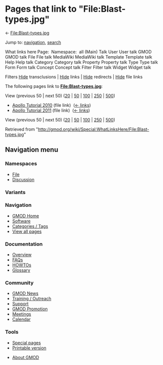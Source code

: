 <div id="mw-page-base" class="noprint">

</div>

<div id="mw-head-base" class="noprint">

</div>

<div id="content" class="mw-body" role="main">

<span id="top"></span>

<div id="mw-js-message" style="display:none;">

</div>



# <span dir="auto">Pages that link to "File:Blast-types.jpg"</span>

<div id="bodyContent">

<div id="contentSub">

←
[File:Blast-types.jpg](/wiki/File:Blast-types.jpg "File:Blast-types.jpg")

</div>

<div id="jump-to-nav" class="mw-jump">

Jump to: [navigation](#mw-navigation), [search](#p-search)

</div>

<div id="mw-content-text">

What links here Page:  Namespace:  all (Main) Talk User User talk GMOD
GMOD talk File File talk MediaWiki MediaWiki talk Template Template talk
Help Help talk Category Category talk Property Property talk Type Type
talk Form Form talk Concept Concept talk Filter Filter talk Widget
Widget talk

Filters
[Hide](/mediawiki/index.php?title=Special:WhatLinksHere/File:Blast-types.jpg&hidetrans=1 "Special:WhatLinksHere/File:Blast-types.jpg")
transclusions \|
[Hide](/mediawiki/index.php?title=Special:WhatLinksHere/File:Blast-types.jpg&hidelinks=1 "Special:WhatLinksHere/File:Blast-types.jpg")
links \|
[Hide](/mediawiki/index.php?title=Special:WhatLinksHere/File:Blast-types.jpg&hideredirs=1 "Special:WhatLinksHere/File:Blast-types.jpg")
redirects \|
[Hide](/mediawiki/index.php?title=Special:WhatLinksHere/File:Blast-types.jpg&hideimages=1 "Special:WhatLinksHere/File:Blast-types.jpg")
file links

The following pages link to
**[File:Blast-types.jpg](/wiki/File:Blast-types.jpg "File:Blast-types.jpg")**:

View (previous 50 \| next 50)
([20](/mediawiki/index.php?title=Special:WhatLinksHere/File:Blast-types.jpg&limit=20 "Special:WhatLinksHere/File:Blast-types.jpg")
\|
[50](/mediawiki/index.php?title=Special:WhatLinksHere/File:Blast-types.jpg&limit=50 "Special:WhatLinksHere/File:Blast-types.jpg")
\|
[100](/mediawiki/index.php?title=Special:WhatLinksHere/File:Blast-types.jpg&limit=100 "Special:WhatLinksHere/File:Blast-types.jpg")
\|
[250](/mediawiki/index.php?title=Special:WhatLinksHere/File:Blast-types.jpg&limit=250 "Special:WhatLinksHere/File:Blast-types.jpg")
\|
[500](/mediawiki/index.php?title=Special:WhatLinksHere/File:Blast-types.jpg&limit=500 "Special:WhatLinksHere/File:Blast-types.jpg"))

- [Apollo Tutorial
  2010](/wiki/Apollo_Tutorial_2010 "Apollo Tutorial 2010") (file link) ‎
  <span class="mw-whatlinkshere-tools">([←
  links](/mediawiki/index.php?title=Special:WhatLinksHere&target=Apollo+Tutorial+2010 "Special:WhatLinksHere"))</span>
- [Apollo Tutorial
  2011](/wiki/Apollo_Tutorial_2011 "Apollo Tutorial 2011") (file link) ‎
  <span class="mw-whatlinkshere-tools">([←
  links](/mediawiki/index.php?title=Special:WhatLinksHere&target=Apollo+Tutorial+2011 "Special:WhatLinksHere"))</span>

View (previous 50 \| next 50)
([20](/mediawiki/index.php?title=Special:WhatLinksHere/File:Blast-types.jpg&limit=20 "Special:WhatLinksHere/File:Blast-types.jpg")
\|
[50](/mediawiki/index.php?title=Special:WhatLinksHere/File:Blast-types.jpg&limit=50 "Special:WhatLinksHere/File:Blast-types.jpg")
\|
[100](/mediawiki/index.php?title=Special:WhatLinksHere/File:Blast-types.jpg&limit=100 "Special:WhatLinksHere/File:Blast-types.jpg")
\|
[250](/mediawiki/index.php?title=Special:WhatLinksHere/File:Blast-types.jpg&limit=250 "Special:WhatLinksHere/File:Blast-types.jpg")
\|
[500](/mediawiki/index.php?title=Special:WhatLinksHere/File:Blast-types.jpg&limit=500 "Special:WhatLinksHere/File:Blast-types.jpg"))

</div>

<div class="printfooter">

Retrieved from
"<http://gmod.org/wiki/Special:WhatLinksHere/File:Blast-types.jpg>"

</div>

<div id="catlinks" class="catlinks catlinks-allhidden">

</div>

<div class="visualClear">

</div>

</div>

</div>

<div id="mw-navigation">

## Navigation menu

<div id="mw-head">



<div id="left-navigation">

<div id="p-namespaces" class="vectorTabs" role="navigation"
aria-labelledby="p-namespaces-label">

### Namespaces

- <span id="ca-nstab-image"><a href="/wiki/File:Blast-types.jpg" accesskey="c"
  title="View the file page [c]">File</a></span>
- <span id="ca-talk"><a
  href="/mediawiki/index.php?title=File_talk:Blast-types.jpg&amp;action=edit&amp;redlink=1"
  accesskey="t"
  title="Discussion about the content page [t]">Discussion</a></span>

</div>

<div id="p-variants" class="vectorMenu emptyPortlet" role="navigation"
aria-labelledby="p-variants-label">

### 

### Variants[](#)

<div class="menu">

</div>

</div>

</div>

<div id="right-navigation">





</div>



</div>

</div>

</div>

<div id="mw-panel">

<div id="p-logo" role="banner">

<a href="/wiki/Main_Page"
style="background-image: url(http://gmod.org/images/GMOD-cogs.png);"
title="Visit the main page"></a>

</div>

<div id="p-Navigation" class="portal" role="navigation"
aria-labelledby="p-Navigation-label">

### Navigation

<div class="body">

- <span id="n-GMOD-Home">[GMOD Home](/wiki/Main_Page)</span>
- <span id="n-Software">[Software](/wiki/GMOD_Components)</span>
- <span id="n-Categories-.2F-Tags">[Categories /
  Tags](/wiki/Categories)</span>
- <span id="n-View-all-pages">[View all
  pages](/wiki/Special:AllPages)</span>

</div>

</div>

<div id="p-Documentation" class="portal" role="navigation"
aria-labelledby="p-Documentation-label">

### Documentation

<div class="body">

- <span id="n-Overview">[Overview](/wiki/Overview)</span>
- <span id="n-FAQs">[FAQs](/wiki/Category:FAQ)</span>
- <span id="n-HOWTOs">[HOWTOs](/wiki/Category:HOWTO)</span>
- <span id="n-Glossary">[Glossary](/wiki/Glossary)</span>

</div>

</div>

<div id="p-Community" class="portal" role="navigation"
aria-labelledby="p-Community-label">

### Community

<div class="body">

- <span id="n-GMOD-News">[GMOD News](/wiki/GMOD_News)</span>
- <span id="n-Training-.2F-Outreach">[Training /
  Outreach](/wiki/Training_and_Outreach)</span>
- <span id="n-Support">[Support](/wiki/Support)</span>
- <span id="n-GMOD-Promotion">[GMOD
  Promotion](/wiki/GMOD_Promotion)</span>
- <span id="n-Meetings">[Meetings](/wiki/Meetings)</span>
- <span id="n-Calendar">[Calendar](/wiki/Calendar)</span>

</div>

</div>

<div id="p-tb" class="portal" role="navigation"
aria-labelledby="p-tb-label">

### Tools

<div class="body">

- <span id="t-specialpages"><a href="/wiki/Special:SpecialPages" accesskey="q"
  title="A list of all special pages [q]">Special pages</a></span>
- <span id="t-print"><a
  href="/mediawiki/index.php?title=Special:WhatLinksHere/File:Blast-types.jpg&amp;printable=yes"
  rel="alternate" accesskey="p"
  title="Printable version of this page [p]">Printable version</a></span>

</div>

</div>

</div>

</div>

<div id="footer" role="contentinfo">

- <span id="footer-places-about">[About
  GMOD](/wiki/GMOD:About "GMOD:About")</span>

<!-- -->






</div>
